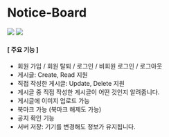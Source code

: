 # Notice-Board
<img src="https://img.shields.io/badge/Kotlin-7F52FF?style=flat-square&logo=Kotlin&logoColor=FFFFFF"/>    <img src="https://img.shields.io/badge/Firebase-FFCA28?style=flat-square&logo=Firebase&logoColor=FFFFFF"/>

#### [ 주요 기능 ]
* 회원 가입 / 회원 탈퇴 / 로그인 / 비회원 로그인 / 로그아웃
* 게시글: Create, Read 지원
* 직접 작성한 게시글: Update, Delete 지원
* 게시글 중 직접 작성한 게시글이 어떤 것인지 알려줍니다.
* 게시글에 이미지 업로드 가능
* 북마크 가능 (북마크 해제도 가능)
* 공지 확인 기능
* 서버 저장: 기기를 변경해도 정보가 유지됩니다.
